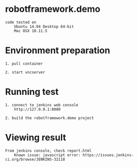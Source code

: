 robotframework.demo
===================
	code tested on
        Ubuntu 14.04 Desktop 64-bit
        Mac OSX 10.11.5

Environment preparation 
=======================
	1. pull container

	2. start vncserver 

Running test
============
	1. connect to jenkins web console
        http://127.0.0.1:8080
	
	2. build the robotframework.demo project

Viewing result
==============
	From jenkins console, check report.html
        Known issue: javascript error: https://issues.jenkins-ci.org/browse/JENKINS-32118
